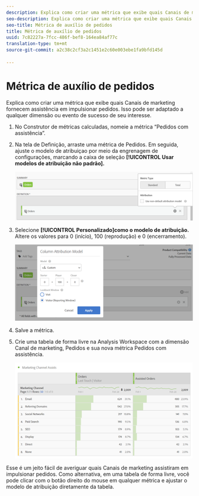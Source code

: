 ```yaml
---
description: Explica como criar uma métrica que exibe quais Canais de marketing fornecem assistência em impulsionar pedidos. Isso pode ser adaptado a qualquer dimensão ou evento de sucesso de seu interesse.
seo-description: Explica como criar uma métrica que exibe quais Canais de marketing fornecem assistência em impulsionar pedidos. Isso pode ser adaptado a qualquer dimensão ou evento de sucesso de seu interesse.
seo-title: Métrica de auxílio de pedidos
title: Métrica de auxílio de pedidos
uuid: 7c82227a-7fcc-486f-bef8-164ea84af77c
translation-type: tm+mt
source-git-commit: a2c38c2cf3a2c1451e2c60e003ebe1fa9bfd145d

---
```



# Métrica de auxílio de pedidos

Explica como criar uma métrica que exibe quais Canais de marketing fornecem assistência em impulsionar pedidos. Isso pode ser adaptado a qualquer dimensão ou evento de sucesso de seu interesse.

1. No Construtor de métricas calculadas, nomeie a métrica “Pedidos com assistência”.
1. Na tela de Definição, arraste uma métrica de Pedidos. Em seguida, ajuste o modelo de atribuiçao por meio da engrenagem de configurações, marcando a caixa de seleção **[!UICONTROL Usar modelos de atribuição não padrão].**

   ![](assets/attr-model.png)

1. Selecione **[!UICONTROL Personalizado]como o modelo de atribuição.** Altere os valores para 0 (início), 100 (reprodução) e 0 (encerramento).

   ![](assets/custom-attr-model.png)

1. Salve a métrica.
1. Crie uma tabela de forma livre na Analysis Workspace com a dimensão Canal de marketing, Pedidos e sua nova métrica Pedidos com assistência.

   ![](assets/mktg-channel-assists.png)

Esse é um jeito fácil de averiguar quais Canais de marketing assistiram em impulsionar pedidos. Como alternativa, em uma tabela de forma livre, você pode clicar com o botão direito do mouse em qualquer métrica e ajustar o modelo de atribuição diretamente da tabela.
